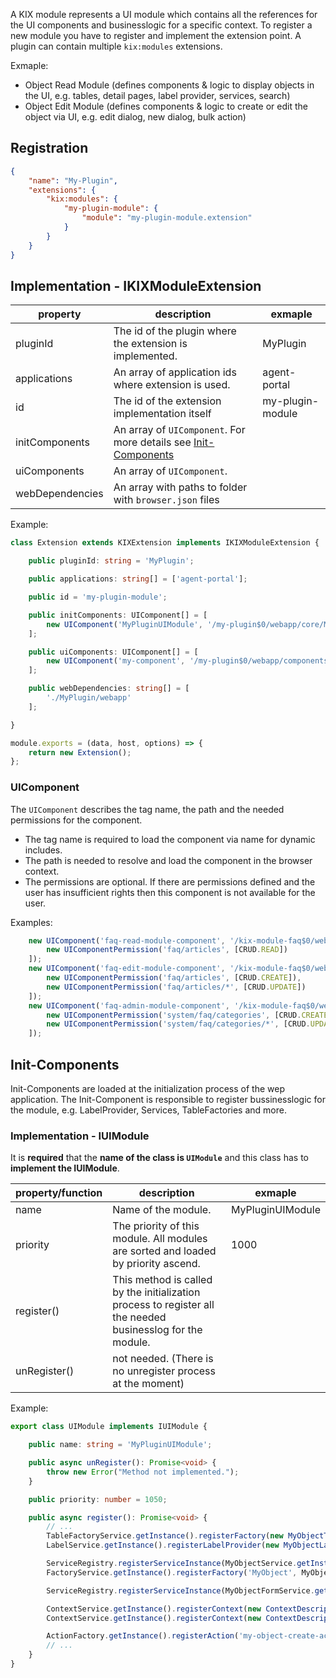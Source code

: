 A KIX module represents a UI module which contains all the references for the UI components and businesslogic for a specific context. To register a new module you have to register and implement the extension point. A plugin can contain multiple `kix:modules` extensions.

Exmaple:

* Object Read Module (defines components & logic to display objects in the UI, e.g. tables, detail pages, label provider, services, search)
* Object Edit Module (defines components & logic to create or edit the object via UI, e.g. edit dialog, new dialog, bulk action)

## Registration
```json
{
    "name": "My-Plugin",
    "extensions": {
        "kix:modules": {
            "my-plugin-module": {
                "module": "my-plugin-module.extension"
            }
        }
    }
}
```

## Implementation - IKIXModuleExtension

| property        | description                                                                         | exmaple          |
| --------------- | ----------------------------------------------------------------------------------- | ---------------- |
| pluginId        | The id of the plugin where the extension is implemented.                            | MyPlugin         |
| applications    | An array of application ids where extension is used.                                | agent-portal     |
| id              | The id of the extension implementation itself                                       | my-plugin-module |
| initComponents  | An array of `UIComponent`. For more details see [Init-Components](#init-components) |                  |
| uiComponents    | An array of `UIComponent`.                                                          |                  |
| webDependencies | An array with paths to folder with `browser.json` files                             |                  |

Example:

```typescript
class Extension extends KIXExtension implements IKIXModuleExtension {

    public pluginId: string = 'MyPlugin';

    public applications: string[] = ['agent-portal'];

    public id = 'my-plugin-module';

    public initComponents: UIComponent[] = [
        new UIComponent('MyPluginUIModule', '/my-plugin$0/webapp/core/MyPluginUIModule', [])
    ];

    public uiComponents: UIComponent[] = [
        new UIComponent('my-component', '/my-plugin$0/webapp/components/my-component', [])
    ];

    public webDependencies: string[] = [
        './MyPlugin/webapp'
    ];

}

module.exports = (data, host, options) => {
    return new Extension();
};

```

### UIComponent
The `UIComponent` describes the tag name, the path and the needed permissions for the component. 
* The tag name is required to load the component via name for dynamic includes. 
* The path is needed to resolve and load the component in the browser context.
* The permissions are optional. If there are permissions defined and the user has insufficient rights then this component is not available for the user.

Examples:
```typescript
    new UIComponent('faq-read-module-component', '/kix-module-faq$0/webapp/core/ui-modules/FAQReadUIModule', [
        new UIComponentPermission('faq/articles', [CRUD.READ])
    ]);
    new UIComponent('faq-edit-module-component', '/kix-module-faq$0/webapp/core/ui-modules/FAQEditUIModule', [
        new UIComponentPermission('faq/articles', [CRUD.CREATE]),
        new UIComponentPermission('faq/articles/*', [CRUD.UPDATE])
    ]);
    new UIComponent('faq-admin-module-component', '/kix-module-faq$0/webapp/core/ui-modules/FAQAdminUIModule', [
        new UIComponentPermission('system/faq/categories', [CRUD.CREATE], true),
        new UIComponentPermission('system/faq/categories/*', [CRUD.UPDATE], true)
    ]);
```

## Init-Components
Init-Components are loaded at the initialization process of the wep application. The Init-Component is responsible to register bussinesslogic for the module, e.g. LabelProvider, Services, TableFactories and more.

### Implementation - IUIModule

It is **required** that the **name of the class is `UIModule`** and this class has to **implement the IUIModule**.

| property/function | description                                                                                                | exmaple          |
| ----------------- | ---------------------------------------------------------------------------------------------------------- | ---------------- |
| name              | Name of the module.                                                                                        | MyPluginUIModule |
| priority          | The priority of this module. All modules are sorted and loaded by priority ascend.                         | 1000             |
| register()        | This method is called by the initialization process to register all the needed businesslog for the module. |                  |
| unRegister()      | not needed. (There is no unregister process at the moment)                                                 |                  |

Example:

```typescript
export class UIModule implements IUIModule {

    public name: string = 'MyPluginUIModule';

    public async unRegister(): Promise<void> {
        throw new Error("Method not implemented.");
    }

    public priority: number = 1050;

    public async register(): Promise<void> {
        // ...
        TableFactoryService.getInstance().registerFactory(new MyObjectTableFactory());
        LabelService.getInstance().registerLabelProvider(new MyObjectLabelProvider());

        ServiceRegistry.registerServiceInstance(MyObjectService.getInstance());
        FactoryService.getInstance().registerFactory('MyObject', MyObjectBrowserFactory.getInstance());

        ServiceRegistry.registerServiceInstance(MyObjectFormService.getInstance());

        ContextService.getInstance().registerContext(new ContextDescriptor(/* ... */);
        ContextService.getInstance().registerContext(new ContextDescriptor(/* ... */);

        ActionFactory.getInstance().registerAction('my-object-create-action', MyObjectCreateAction);
        // ...
    }
}
```
